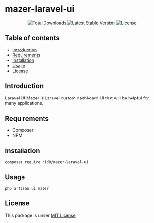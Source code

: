 # mazer-laravel-ui

<p align="center">
    <a href="https://packagist.org/packages/hid0/mazer-laravel-ui">
        <img src="https://img.shields.io/packagist/dt/hid0/mazer-laravel-ui" alt="Total Downloads">
    </a>
    <a href="https://packagist.org/packages/hid0/mazer-laravel-ui">
        <img src="https://img.shields.io/packagist/v/hid0/mazer-laravel-ui" alt="Latest Stable Version">
    </a>
    <a href="https://packagist.org/packages/hid0/mazer-laravel-ui">
        <img src="https://img.shields.io/packagist/l/hid0/mazer-laravel-ui" alt="License">
    </a>
</p>

## Table of contents

- [Introduction](#introduction)
- [Requirements](#requirements)
- [Installation](#installation)
- [Usage](#usage)
- [License](#license)

## Introduction

Laravel UI Mazer is Laravel custom dashboard UI that will be helpful for many applications.

## Requirements

- Composer
- NPM

## Installation

```
composer require hid0/mazer-laravel-ui
```

## Usage

```
php artisan ui mazer
```

## License

This package is under [MIT License](LICENSE.md)
